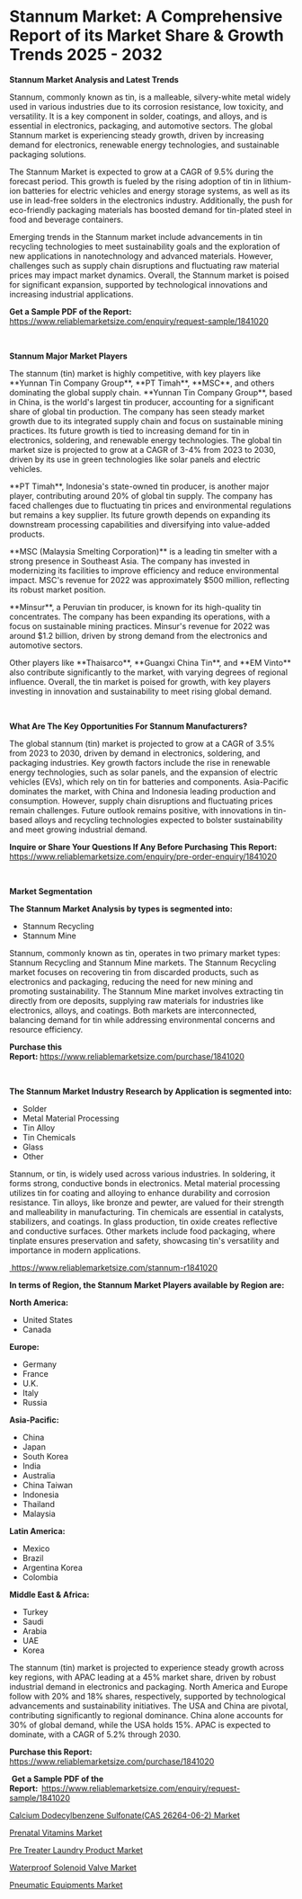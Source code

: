 <p><h1>Stannum Market: A Comprehensive Report of its Market Share & Growth Trends 2025 - 2032</h1></p><p><strong>Stannum Market Analysis and Latest Trends</strong></p>
<p><p>Stannum, commonly known as tin, is a malleable, silvery-white metal widely used in various industries due to its corrosion resistance, low toxicity, and versatility. It is a key component in solder, coatings, and alloys, and is essential in electronics, packaging, and automotive sectors. The global Stannum market is experiencing steady growth, driven by increasing demand for electronics, renewable energy technologies, and sustainable packaging solutions.</p><p>The Stannum Market is expected to grow at a CAGR of 9.5% during the forecast period. This growth is fueled by the rising adoption of tin in lithium-ion batteries for electric vehicles and energy storage systems, as well as its use in lead-free solders in the electronics industry. Additionally, the push for eco-friendly packaging materials has boosted demand for tin-plated steel in food and beverage containers.</p><p>Emerging trends in the Stannum market include advancements in tin recycling technologies to meet sustainability goals and the exploration of new applications in nanotechnology and advanced materials. However, challenges such as supply chain disruptions and fluctuating raw material prices may impact market dynamics. Overall, the Stannum market is poised for significant expansion, supported by technological innovations and increasing industrial applications.</p></p>
<p><strong>Get a Sample PDF of the Report:&nbsp;</strong> <a href="https://www.reliablemarketsize.com/enquiry/request-sample/1841020?utm_campaign=2247&utm_medium=2&utm_source=Github&utm_content=ia&utm_term=30012025&utm_id=stannum">https://www.reliablemarketsize.com/enquiry/request-sample/1841020</a></p>
<p>&nbsp;</p>
<p><strong>Stannum Major Market Players</strong></p>
<p><p>The stannum (tin) market is highly competitive, with key players like **Yunnan Tin Company Group**, **PT Timah**, **MSC**, and others dominating the global supply chain. **Yunnan Tin Company Group**, based in China, is the world's largest tin producer, accounting for a significant share of global tin production. The company has seen steady market growth due to its integrated supply chain and focus on sustainable mining practices. Its future growth is tied to increasing demand for tin in electronics, soldering, and renewable energy technologies. The global tin market size is projected to grow at a CAGR of 3-4% from 2023 to 2030, driven by its use in green technologies like solar panels and electric vehicles.</p><p>**PT Timah**, Indonesia's state-owned tin producer, is another major player, contributing around 20% of global tin supply. The company has faced challenges due to fluctuating tin prices and environmental regulations but remains a key supplier. Its future growth depends on expanding its downstream processing capabilities and diversifying into value-added products.</p><p>**MSC (Malaysia Smelting Corporation)** is a leading tin smelter with a strong presence in Southeast Asia. The company has invested in modernizing its facilities to improve efficiency and reduce environmental impact. MSC's revenue for 2022 was approximately $500 million, reflecting its robust market position.</p><p>**Minsur**, a Peruvian tin producer, is known for its high-quality tin concentrates. The company has been expanding its operations, with a focus on sustainable mining practices. Minsur's revenue for 2022 was around $1.2 billion, driven by strong demand from the electronics and automotive sectors.</p><p>Other players like **Thaisarco**, **Guangxi China Tin**, and **EM Vinto** also contribute significantly to the market, with varying degrees of regional influence. Overall, the tin market is poised for growth, with key players investing in innovation and sustainability to meet rising global demand.</p></p>
<p>&nbsp;</p>
<p><strong>What Are The Key Opportunities For Stannum Manufacturers?</strong></p>
<p><p>The global stannum (tin) market is projected to grow at a CAGR of 3.5% from 2023 to 2030, driven by demand in electronics, soldering, and packaging industries. Key growth factors include the rise in renewable energy technologies, such as solar panels, and the expansion of electric vehicles (EVs), which rely on tin for batteries and components. Asia-Pacific dominates the market, with China and Indonesia leading production and consumption. However, supply chain disruptions and fluctuating prices remain challenges. Future outlook remains positive, with innovations in tin-based alloys and recycling technologies expected to bolster sustainability and meet growing industrial demand.</p></p>
<p><strong>Inquire or Share Your Questions If Any Before Purchasing This Report:</strong> <a href="https://www.reliablemarketsize.com/enquiry/pre-order-enquiry/1841020?utm_campaign=2247&utm_medium=2&utm_source=Github&utm_content=ia&utm_term=30012025&utm_id=stannum">https://www.reliablemarketsize.com/enquiry/pre-order-enquiry/1841020</a></p>
<p>&nbsp;</p>
<p><strong>Market Segmentation</strong></p>
<p><strong>The Stannum Market Analysis by types is segmented into:</strong></p>
<p><ul><li>Stannum Recycling</li><li>Stannum Mine</li></ul></p>
<p><p>Stannum, commonly known as tin, operates in two primary market types: Stannum Recycling and Stannum Mine markets. The Stannum Recycling market focuses on recovering tin from discarded products, such as electronics and packaging, reducing the need for new mining and promoting sustainability. The Stannum Mine market involves extracting tin directly from ore deposits, supplying raw materials for industries like electronics, alloys, and coatings. Both markets are interconnected, balancing demand for tin while addressing environmental concerns and resource efficiency.</p></p>
<p><strong>Purchase this Report:&nbsp;</strong><a href="https://www.reliablemarketsize.com/purchase/1841020?utm_campaign=2247&utm_medium=2&utm_source=Github&utm_content=ia&utm_term=30012025&utm_id=stannum">https://www.reliablemarketsize.com/purchase/1841020</a></p>
<p>&nbsp;</p>
<p><strong>The Stannum Market Industry Research by Application is segmented into:</strong></p>
<p><ul><li>Solder</li><li>Metal Material Processing</li><li>Tin Alloy</li><li>Tin Chemicals</li><li>Glass</li><li>Other</li></ul></p>
<p><p>Stannum, or tin, is widely used across various industries. In soldering, it forms strong, conductive bonds in electronics. Metal material processing utilizes tin for coating and alloying to enhance durability and corrosion resistance. Tin alloys, like bronze and pewter, are valued for their strength and malleability in manufacturing. Tin chemicals are essential in catalysts, stabilizers, and coatings. In glass production, tin oxide creates reflective and conductive surfaces. Other markets include food packaging, where tinplate ensures preservation and safety, showcasing tin's versatility and importance in modern applications.</p></p>
<p><a href="https://www.reliablemarketsize.com/stannum-r1841020?utm_campaign=2247&utm_medium=2&utm_source=Github&utm_content=ia&utm_term=30012025&utm_id=stannum">&nbsp;https://www.reliablemarketsize.com/stannum-r1841020</a></p>
<p><strong>In terms of Region, the Stannum Market Players available by Region are:</strong></p>
<p>
    <p> <strong> North America: </strong>
        <ul>
            <li>United States</li>
            <li>Canada</li>
        </ul>
        </p> 
    <p> <strong> Europe: </strong>
        <ul>
            <li>Germany</li>
            <li>France</li>
            <li>U.K.</li>
            <li>Italy</li>
            <li>Russia</li>
        </ul>
        </p> 
    <p> <strong> Asia-Pacific: </strong>
        <ul>
            <li>China</li>
            <li>Japan</li>
            <li>South Korea</li>
            <li>India</li>
            <li>Australia</li>
            <li>China Taiwan</li>
            <li>Indonesia</li>
            <li>Thailand</li>
            <li>Malaysia</li>
        </ul>
        </p> 
    <p> <strong> Latin America: </strong>
        <ul>
            <li>Mexico</li>
            <li>Brazil</li>
            <li>Argentina Korea</li>
            <li>Colombia</li>
        </ul>
        </p> 
    <p> <strong> Middle East & Africa: </strong>
        <ul>
            <li>Turkey</li>
            <li>Saudi</li>
            <li>Arabia</li>
            <li>UAE</li>
            <li>Korea</li>
        </ul>
    </p>
    </p>
<p><p>The stannum (tin) market is projected to experience steady growth across key regions, with APAC leading at a 45% market share, driven by robust industrial demand in electronics and packaging. North America and Europe follow with 20% and 18% shares, respectively, supported by technological advancements and sustainability initiatives. The USA and China are pivotal, contributing significantly to regional dominance. China alone accounts for 30% of global demand, while the USA holds 15%. APAC is expected to dominate, with a CAGR of 5.2% through 2030.</p></p>
<p><strong>Purchase this Report: </strong><a href="https://www.reliablemarketsize.com/purchase/1841020?utm_campaign=2247&utm_medium=2&utm_source=Github&utm_content=ia&utm_term=30012025&utm_id=stannum">https://www.reliablemarketsize.com/purchase/1841020</a></p>
<p>&nbsp;<strong>Get a Sample PDF of the Report:&nbsp;&nbsp;</strong><a href="https://www.reliablemarketsize.com/enquiry/request-sample/1841020?utm_campaign=2247&utm_medium=2&utm_source=Github&utm_content=ia&utm_term=30012025&utm_id=stannum">https://www.reliablemarketsize.com/enquiry/request-sample/1841020</a></p>
<p><strong></strong></p>
<p><p><a href="https://www.linkedin.com/pulse/calcium-dodecylbenzene-sulfonatecas-26264-06-2-market-forecasted-cuu9c?utm_campaign=2247&utm_medium=2&utm_source=Github&utm_content=ia&utm_term=30012025&utm_id=stannum">Calcium Dodecylbenzene Sulfonate(CAS 26264-06-2) Market</a></p><p><a href="https://www.linkedin.com/pulse/global-prenatal-vitamins-market-size-trends-analysis-regional-sftvf?utm_campaign=2247&utm_medium=2&utm_source=Github&utm_content=ia&utm_term=30012025&utm_id=stannum">Prenatal Vitamins Market</a></p><p><a href="https://www.linkedin.com/pulse/pre-treater-laundry-product-market-size-revenue-trend-analysis-ypcnf?utm_campaign=2247&utm_medium=2&utm_source=Github&utm_content=ia&utm_term=30012025&utm_id=stannum">Pre Treater Laundry Product Market</a></p><p><a href="https://www.linkedin.com/pulse/waterproof-solenoid-valve-analysis-highlights-key-growth-vqctf?utm_campaign=2247&utm_medium=2&utm_source=Github&utm_content=ia&utm_term=30012025&utm_id=stannum">Waterproof Solenoid Valve Market</a></p><p><a href="https://www.linkedin.com/pulse/in-depth-pneumatic-equipments-market-review-size-share-133cagr-o75uf?utm_campaign=2247&utm_medium=2&utm_source=Github&utm_content=ia&utm_term=30012025&utm_id=stannum">Pneumatic Equipments Market</a></p></p>